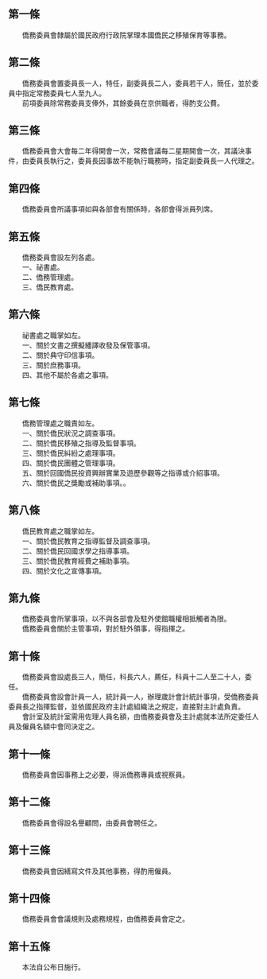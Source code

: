 第一條 
-------
　　僑務委員會隸屬於國民政府行政院掌理本國僑民之移殖保育等事務。  


第二條 
-------
　　僑務委員會置委員長一人，特任，副委員長二人，委員若干人，簡任，並於委員中指定常務委員七人至九人。  
　　前項委員除常務委員支俸外，其餘委員在京供職者，得酌支公費。  


第三條 
-------
　　僑務委員會大會每二年得開會一次，常務會議每二星期開會一次，其議決事件，由委員長執行之，委員長因事故不能執行職務時，指定副委員長一人代理之。  


第四條 
-------
　　僑務委員會所議事項如與各部會有關係時，各部會得派員列席。  


第五條 
-------
　　僑務委員會設左列各處。  
　　一、祕書處。  
　　二、僑務管理處。  
　　三、僑民教育處。  


第六條 
-------
　　祕書處之職掌如左。  
　　一、關於文書之撰擬繙譯收發及保管事項。  
　　二、關於典守印信事項。  
　　三、關於庶務事項。  
　　四、其他不屬於各處之事項。  


第七條 
-------
　　僑務管理處之職責如左。  
　　一、關於僑民狀況之調查事項。  
　　二、關於僑民移殖之指導及監督事項。  
　　三、關於僑民糾紛之處理事項。  
　　四、關於僑民團體之管理事項。  
　　五、關於回國僑民投資興辦實業及遊歷參觀等之指導或介紹事項。  
　　六、關於僑民之獎勵或補助事項。。  


第八條 
-------
　　僑民教育處之職掌如左。  
　　一、關於僑民教育之指導監督及調查事項。  
　　二、關於僑民回國求學之指導事項。  
　　三、關於僑民教育經費之補助事項。  
　　四、關於文化之宣傳事項。  


第九條 
-------
　　僑務委員會所掌事項，以不與各部會及駐外使館職權相抵觸者為限。  
　　僑務委員會關於主管事項，對於駐外領事，得指揮之。  


第十條 
-------
　　僑務委員會設處長三人，簡任，科長六人，薦任，科員十二人至二十人，委任。  
　　僑務委員會設會計員一人，統計員一人，辦理歲計會計統計事項，受僑務委員委員長之指揮監督，並依國民政府主計處組織法之規定，直接對主計處負責。  
　　會計室及統計室需用佐理人員名額，由僑務委員會及主計處就本法所定委任人員及僱員名額中會同決定之。  


第十一條 
---------
　　僑務委員會因事務上之必要，得派僑務專員或視察員。  


第十二條 
---------
　　僑務委員會得設名譽顧問，由委員會聘任之。  


第十三條 
---------
　　僑務委員會因繕寫文件及其他事務，得酌用僱員。  


第十四條 
---------
　　僑務委員會會議規則及處務規程，由僑務委員會定之。  


第十五條 
---------
　　本法自公布日施行。